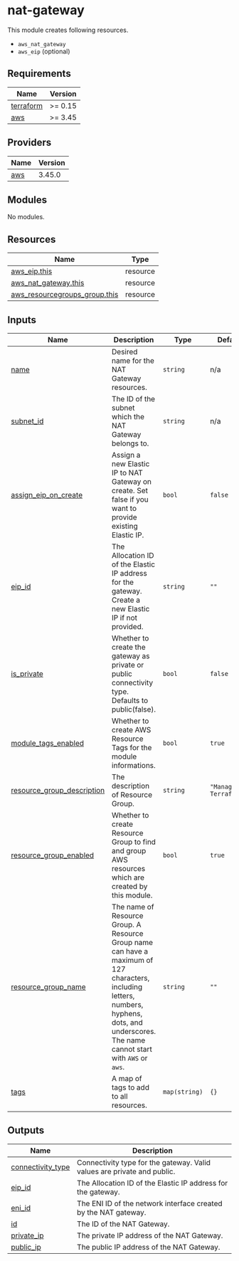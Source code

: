 # nat-gateway

This module creates following resources.

- `aws_nat_gateway`
- `aws_eip` (optional)

<!-- BEGINNING OF PRE-COMMIT-TERRAFORM DOCS HOOK -->
## Requirements

| Name | Version |
|------|---------|
| <a name="requirement_terraform"></a> [terraform](#requirement\_terraform) | >= 0.15 |
| <a name="requirement_aws"></a> [aws](#requirement\_aws) | >= 3.45 |

## Providers

| Name | Version |
|------|---------|
| <a name="provider_aws"></a> [aws](#provider\_aws) | 3.45.0 |

## Modules

No modules.

## Resources

| Name | Type |
|------|------|
| [aws_eip.this](https://registry.terraform.io/providers/hashicorp/aws/latest/docs/resources/eip) | resource |
| [aws_nat_gateway.this](https://registry.terraform.io/providers/hashicorp/aws/latest/docs/resources/nat_gateway) | resource |
| [aws_resourcegroups_group.this](https://registry.terraform.io/providers/hashicorp/aws/latest/docs/resources/resourcegroups_group) | resource |

## Inputs

| Name | Description | Type | Default | Required |
|------|-------------|------|---------|:--------:|
| <a name="input_name"></a> [name](#input\_name) | Desired name for the NAT Gateway resources. | `string` | n/a | yes |
| <a name="input_subnet_id"></a> [subnet\_id](#input\_subnet\_id) | The ID of the subnet which the NAT Gateway belongs to. | `string` | n/a | yes |
| <a name="input_assign_eip_on_create"></a> [assign\_eip\_on\_create](#input\_assign\_eip\_on\_create) | Assign a new Elastic IP to NAT Gateway on create. Set false if you want to provide existing Elastic IP. | `bool` | `false` | no |
| <a name="input_eip_id"></a> [eip\_id](#input\_eip\_id) | The Allocation ID of the Elastic IP address for the gateway. Create a new Elastic IP if not provided. | `string` | `""` | no |
| <a name="input_is_private"></a> [is\_private](#input\_is\_private) | Whether to create the gateway as private or public connectivity type. Defaults to public(false). | `bool` | `false` | no |
| <a name="input_module_tags_enabled"></a> [module\_tags\_enabled](#input\_module\_tags\_enabled) | Whether to create AWS Resource Tags for the module informations. | `bool` | `true` | no |
| <a name="input_resource_group_description"></a> [resource\_group\_description](#input\_resource\_group\_description) | The description of Resource Group. | `string` | `"Managed by Terraform."` | no |
| <a name="input_resource_group_enabled"></a> [resource\_group\_enabled](#input\_resource\_group\_enabled) | Whether to create Resource Group to find and group AWS resources which are created by this module. | `bool` | `true` | no |
| <a name="input_resource_group_name"></a> [resource\_group\_name](#input\_resource\_group\_name) | The name of Resource Group. A Resource Group name can have a maximum of 127 characters, including letters, numbers, hyphens, dots, and underscores. The name cannot start with `AWS` or `aws`. | `string` | `""` | no |
| <a name="input_tags"></a> [tags](#input\_tags) | A map of tags to add to all resources. | `map(string)` | `{}` | no |

## Outputs

| Name | Description |
|------|-------------|
| <a name="output_connectivity_type"></a> [connectivity\_type](#output\_connectivity\_type) | Connectivity type for the gateway. Valid values are private and public. |
| <a name="output_eip_id"></a> [eip\_id](#output\_eip\_id) | The Allocation ID of the Elastic IP address for the gateway. |
| <a name="output_eni_id"></a> [eni\_id](#output\_eni\_id) | The ENI ID of the network interface created by the NAT gateway. |
| <a name="output_id"></a> [id](#output\_id) | The ID of the NAT Gateway. |
| <a name="output_private_ip"></a> [private\_ip](#output\_private\_ip) | The private IP address of the NAT Gateway. |
| <a name="output_public_ip"></a> [public\_ip](#output\_public\_ip) | The public IP address of the NAT Gateway. |
<!-- END OF PRE-COMMIT-TERRAFORM DOCS HOOK -->

